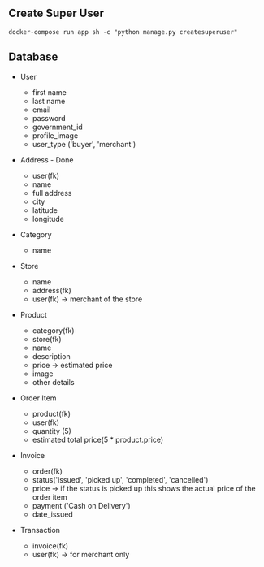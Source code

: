 ## Create Super User

 `docker-compose run app sh -c "python manage.py createsuperuser"`


 ## Database

- User
  - first name
  - last name
  - email
  - password
  - government_id
  - profile_image
  - user_type ('buyer', 'merchant')

- Address - Done
  - user(fk)
  - name
  - full address
  - city
  - latitude
  - longitude

- Category
  - name

- Store
  - name
  - address(fk)
  - user(fk) -> merchant of the store

- Product
  - category(fk)
  - store(fk)
  - name
  - description
  - price -> estimated price
  - image
  - other details

- Order Item
  - product(fk)
  - user(fk)
  - quantity (5)
  - estimated total price(5 * product.price)

- Invoice
  - order(fk)
  - status('issued', 'picked up', 'completed', 'cancelled')
  - price -> if the status is picked up this shows the actual price of the order item
  - payment ('Cash on Delivery')
  - date_issued

- Transaction
  - invoice(fk)
  - user(fk) -> for merchant only




